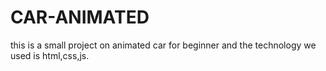 # CAR-ANIMATED
this is a small project on animated car for beginner and the technology we used  is html,css,js.

